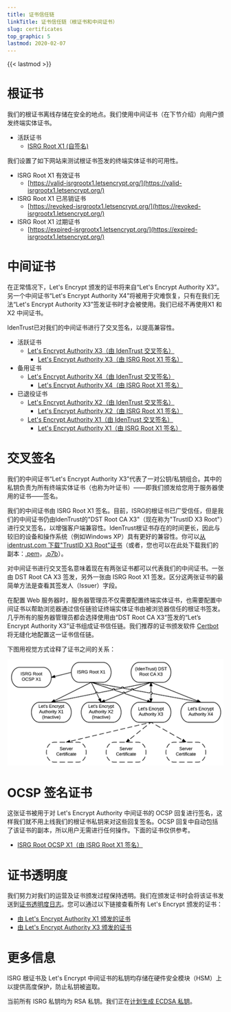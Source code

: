 ```yaml
---
title: 证书信任链
linkTitle: 证书信任链（根证书和中间证书）
slug: certificates
top_graphic: 5
lastmod: 2020-02-07
---
```


{{< lastmod >}}

# 根证书

我们的根证书离线存储在安全的地点。我们使用中间证书（在下节介绍）向用户颁发终端实体证书。

* 活跃证书
  * [ISRG Root X1 (自签名)](/certs/isrgrootx1.pem.txt)

我们设置了如下网站来测试根证书签发的终端实体证书的可用性。

* ISRG Root X1 有效证书
  * [https://valid-isrgrootx1.letsencrypt.org/](https://valid-isrgrootx1.letsencrypt.org/)
* ISRG Root X1 已吊销证书
  * [https://revoked-isrgrootx1.letsencrypt.org/](https://revoked-isrgrootx1.letsencrypt.org/)
* ISRG Root X1 过期证书
  * [https://expired-isrgrootx1.letsencrypt.org/](https://expired-isrgrootx1.letsencrypt.org/)

# 中间证书

在正常情况下，Let's Encrypt 颁发的证书将来自“Let's Encrypt Authority X3”。另一个中间证书“Let's Encrypt Authority X4”将被用于灾难恢复，只有在我们无法“Let's Encrypt Authority X3”签发证书时才会被使用。我们已经不再使用X1 和 X2 中间证书。

IdenTrust已对我们的中间证书进行了交叉签名，以提高兼容性。


* 活跃证书
  * [Let's Encrypt Authority X3（由 IdenTrust 交叉签名）](/certs/lets-encrypt-x3-cross-signed.pem.txt)
    * [Let's Encrypt Authority X3（由 ISRG Root X1 签名）](/certs/letsencryptauthorityx3.pem.txt)
* 备用证书
  * [Let's Encrypt Authority X4（由 IdenTrust 交叉签名）](/certs/lets-encrypt-x4-cross-signed.pem.txt)
    * [Let's Encrypt Authority X4（由 ISRG Root X1 签名）](/certs/letsencryptauthorityx4.pem.txt)
* 已退役证书
  * [Let's Encrypt Authority X2（由 IdenTrust 交叉签名）](/certs/lets-encrypt-x2-cross-signed.pem.txt)
    * [Let's Encrypt Authority X2（由 ISRG Root X1 签名）](/certs/letsencryptauthorityx2.pem.txt)
  * [Let's Encrypt Authority X1（由 IdenTrust 交叉签名）](/certs/lets-encrypt-x1-cross-signed.pem.txt)
    * [Let's Encrypt Authority X1（由 ISRG Root X1 签名）](/certs/letsencryptauthorityx1.pem.txt)

# 交叉签名

我们的中间证书“Let's Encrypt Authority X3”代表了一对公钥/私钥组合。其中的私钥负责为所有终端实体证书（也称为叶证书）——即我们颁发给您用于服务器使用的证书——签名。

我们的中间证书由 ISRG Root X1 签名。目前，ISRG的根证书已广受信任，但是我们的中间证书仍由IdenTrust的"DST Root CA X3"（现在称为"TrustID X3 Root"）进行交叉签名，以增强客户端兼容性。IdenTrust根证书存在的时间更长，因此与较旧的设备和操作系统（例如Windows XP）具有更好的兼容性。你可以[从 identrust.com 下载"TrustID X3 Root"证书](https://www.identrust.com/support/downloads)（或者，您也可以在此处下载我们的副本：[.pem](/certs/trustid-x3-root.pem.txt)，[.p7b](/certs/trustid-x3-root.p7b)）。

对中间证书进行交叉签名意味着现在有两张证书都可以代表我们的中间证书。一张由 DST Root CA X3 签发，另外一张由 ISRG Root X1 签发。区分这两张证书的最简单方法是查看其签发人（Issuer）字段。

在配置 Web 服务器时，服务器管理员不仅需要配置终端实体证书，也需要配置中间证书以帮助浏览器通过信任链验证终端实体证书由被浏览器信任的根证书签发。几乎所有的服务器管理员都会选择使用由“DST Root CA X3”签发的“Let’s Encrypt Authority X3”证书组成证书信任链。我们推荐的证书颁发软件 [Certbot](https://certbot.org) 将无缝化地配置这一证书信任链。

下图用视觉方式诠释了证书之间的关系：

<img src="/certs/isrg-keys.png" alt="ISRG 证书关系图" loading="lazy">

# OCSP 签名证书

这张证书被用于对 Let's Encrypt Authority 中间证书的 OCSP 回复进行签名，这样我们就不用上线我们的根证书私钥来对这些回复签名。OCSP 回复中自动包括了该证书的副本，所以用户无需进行任何操作。下面的证书仅供参考。

* [ISRG Root OCSP X1（由 ISRG Root X1 签名）](/certs/isrg-root-ocsp-x1.pem.txt)

# 证书透明度

我们努力对我们的运营及证书颁发过程保持透明。我们在颁发证书时会将该证书发送到[证书透明度日志](https://www.certificate-transparency.org/)。您可以通过以下链接查看所有 Let's Encrypt 颁发的证书：

* [由 Let's Encrypt Authority X1 颁发的证书](https://crt.sh/?Identity=%25&iCAID=7395)
* [由 Let's Encrypt Authority X3 颁发的证书](https://crt.sh/?Identity=%25&iCAID=16418)

# 更多信息

ISRG 根证书及 Let's Encrypt 中间证书的私钥均存储在硬件安全模块（HSM）上以提供高度保护，防止私钥被盗取。

当前所有 ISRG 私钥均为 RSA 私钥。我们正在[计划生成 ECDSA 私钥](/upcoming-features)。
